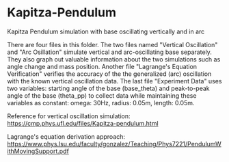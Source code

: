 # Kapitza-Pendulum
Kapitza Pendulum simulation with base oscillating vertically and in arc

There are four files in this folder. The two files named "Vertical Oscillation" and "Arc Osillation" simulate vertical and arc-oscillating base separately. They also graph out valuable information about the two simulations such as angle change and mass position. Another file "Lagrange's Equation Verification" verifies the accuracy of the the generalized (arc) oscillation with the known vertical oscillation data. The last file "Experiment Data" uses two variables: starting angle of the base (base_theta) and peak-to-peak angle of the base (theta_pp) to collect data while maintaining these variables as constant: omega: 30Hz, radius: 0.05m, length: 0.05m.

Reference for vertical oscillation simulation: https://cmp.phys.ufl.edu/files/Kapitza-pendulum.html

Lagrange's equation derivation approach: https://www.phys.lsu.edu/faculty/gonzalez/Teaching/Phys7221/PendulumWithMovingSupport.pdf

